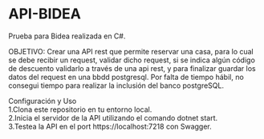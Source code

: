 # API-BIDEA

Prueba para Bidea realizada en C#.

OBJETIVO: Crear una API rest que permite reservar una casa, para lo cual se debe recibir un request, validar dicho request, si se indica algún código de descuento validarlo a través de una api rest, y para finalizar guardar los datos del request en una bbdd postgresql.
Por falta de tiempo hábil, no consegui tiempo para realizar la inclusión del banco postgreSQL.

Configuración y Uso <br />
1.Clona este repositorio en tu entorno local. <br />
2.Inicia el servidor de la API utilizando el comando dotnet start. <br />
3.Testea la API en el port https://localhost:7218 con Swagger. <br />

